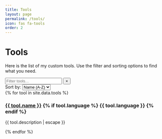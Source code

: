 ```yaml
---
title: Tools
layout: page
permalink: /tools/
icon: fas fa-tools
order: 2
---
```


# Tools

Here is the list of my custom tools. Use the filter and sorting options to find what you need.

<div id="tools-list"></div>

<!-- Filter and sort controls -->
<div class="controls-container">
  <div class="filter-container">
    <input id="filter-input" type="search" placeholder="Filter tools..." aria-label="Filter tools" />
    <button id="clear-filter" aria-label="Clear filter">&times;</button>
  </div>
  <div class="sort-container">
    <label for="sort-tools">Sort by:</label>
    <select id="sort-tools">
      <option value="name-asc">Name (A-Z)</option>
      <option value="name-desc">Name (Z-A)</option>
      <option value="language">Language</option>
    </select>
  </div>
</div>

<div id="tools-list">
  {% for tool in site.data.tools %}
    <div class="tool-card" tabindex="0" role="article" aria-labelledby="tool-{{ forloop.index }}">
      <h3 id="tool-{{ forloop.index }}">
        <a href="{{ tool.url }}" target="_blank">{{ tool.name }}</a>
        {% if tool.language %}
          <span class="language-badge">{{ tool.language }}</span>
        {% endif %}
      </h3>
      <p class="tool-description">{{ tool.description | escape }}</p>
    </div>
  {% endfor %}
</div>

<!--
<div id="load-more">Loading more tools...</div>
-->

<div aria-live="polite" id="filter-status" class="visually-hidden"></div>

<script>
// Paste your filtering, sorting, infinite scroll JS here (from your example or previous code)
</script>
